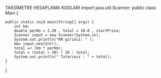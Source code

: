 TAKSİMETRE HESAPLAMA KODLARI
import java.util.Scanner;
public class Main {

    public static void main(String[] args) {
        int km;
        double perKm = 2.20 , total = 10.0 , startPrice;
        Scanner input = new Scanner(System.in);
        System.out.println("KM giriniz: " );
        km= input.nextInt();
        total =+ (km * perKm);
        total = (total < 20) ? 20 : total;
        System.out.println(" Tutarınız : " + total);
    }
}
